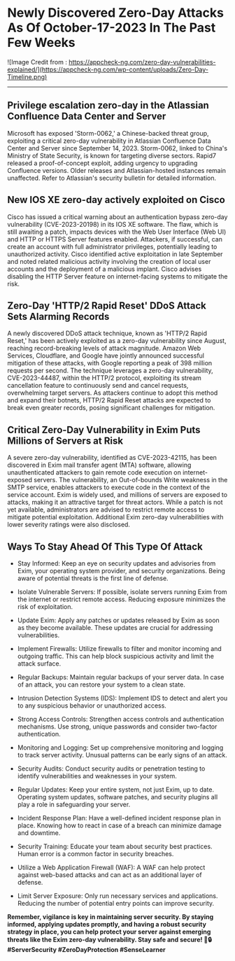 # **Newly Discovered Zero-Day Attacks As Of October-17-2023 In The Past Few Weeks**


![Image Credit from : https://appcheck-ng.com/zero-day-vulnerabilities-explained/](https://appcheck-ng.com/wp-content/uploads/Zero-Day-Timeline.png)

***


## **Privilege escalation zero-day in the Atlassian Confluence Data Center and Server**

Microsoft has exposed 'Storm-0062,' a Chinese-backed threat group, exploiting a critical zero-day vulnerability in Atlassian Confluence Data Center and Server since September 14, 2023. Storm-0062, linked to China's Ministry of State Security, is known for targeting diverse sectors. Rapid7 released a proof-of-concept exploit, adding urgency to upgrading Confluence versions. Older releases and Atlassian-hosted instances remain unaffected. Refer to Atlassian's security bulletin for detailed information.
 



## **New IOS XE zero-day actively exploited on Cisco**

Cisco has issued a critical warning about an authentication bypass zero-day vulnerability (CVE-2023-20198) in its IOS XE software. The flaw, which is still awaiting a patch, impacts devices with the Web User Interface (Web UI) and HTTP or HTTPS Server features enabled. Attackers, if successful, can create an account with full administrator privileges, potentially leading to unauthorized activity. Cisco identified active exploitation in late September and noted related malicious activity involving the creation of local user accounts and the deployment of a malicious implant. Cisco advises disabling the HTTP Server feature on internet-facing systems to mitigate the risk.



## Zero-Day 'HTTP/2 Rapid Reset' DDoS Attack Sets Alarming Records

A newly discovered DDoS attack technique, known as 'HTTP/2 Rapid Reset,' has been actively exploited as a zero-day vulnerability since August, reaching record-breaking levels of attack magnitude. Amazon Web Services, Cloudflare, and Google have jointly announced successful mitigation of these attacks, with Google reporting a peak of 398 million requests per second. The technique leverages a zero-day vulnerability, CVE-2023-44487, within the HTTP/2 protocol, exploiting its stream cancellation feature to continuously send and cancel requests, overwhelming target servers. As attackers continue to adopt this method and expand their botnets, HTTP/2 Rapid Reset attacks are expected to break even greater records, posing significant challenges for mitigation.




## Critical Zero-Day Vulnerability in Exim Puts Millions of Servers at Risk

A severe zero-day vulnerability, identified as CVE-2023-42115, has been discovered in Exim mail transfer agent (MTA) software, allowing unauthenticated attackers to gain remote code execution on internet-exposed servers. The vulnerability, an Out-of-bounds Write weakness in the SMTP service, enables attackers to execute code in the context of the service account. Exim is widely used, and millions of servers are exposed to attacks, making it an attractive target for threat actors. While a patch is not yet available, administrators are advised to restrict remote access to mitigate potential exploitation. Additional Exim zero-day vulnerabilities with lower severity ratings were also disclosed.



## **Ways To Stay Ahead Of This Type Of Attack**

- Stay Informed: Keep an eye on security updates and advisories from Exim, your operating system provider, and security organizations. Being aware of potential threats is the first line of defense.

- Isolate Vulnerable Servers: If possible, isolate servers running Exim from the internet or restrict remote access. Reducing exposure minimizes the risk of exploitation.

- Update Exim: Apply any patches or updates released by Exim as soon as they become available. These updates are crucial for addressing vulnerabilities.

- Implement Firewalls: Utilize firewalls to filter and monitor incoming and outgoing traffic. This can help block suspicious activity and limit the attack surface.

- Regular Backups: Maintain regular backups of your server data. In case of an attack, you can restore your system to a clean state.

- Intrusion Detection Systems (IDS): Implement IDS to detect and alert you to any suspicious behavior or unauthorized access.

- Strong Access Controls: Strengthen access controls and authentication mechanisms. Use strong, unique passwords and consider two-factor authentication.

- Monitoring and Logging: Set up comprehensive monitoring and logging to track server activity. Unusual patterns can be early signs of an attack.

- Security Audits: Conduct security audits or penetration testing to identify vulnerabilities and weaknesses in your system.

- Regular Updates: Keep your entire system, not just Exim, up to date. Operating system updates, software patches, and security plugins all play a role in safeguarding your server.

- Incident Response Plan: Have a well-defined incident response plan in place. Knowing how to react in case of a breach can minimize damage and downtime.

- Security Training: Educate your team about security best practices. Human error is a common factor in security breaches.

- Utilize a Web Application Firewall (WAF): A WAF can help protect against web-based attacks and can act as an additional layer of defense.

- Limit Server Exposure: Only run necessary services and applications. Reducing the number of potential entry points can improve security.

**Remember, vigilance is key in maintaining server security. By staying informed, applying updates promptly, and having a robust security strategy in place, you can help protect your server against emerging threats like the Exim zero-day vulnerability. Stay safe and secure! 💪🔒 #ServerSecurity #ZeroDayProtection #SenseLearner**
